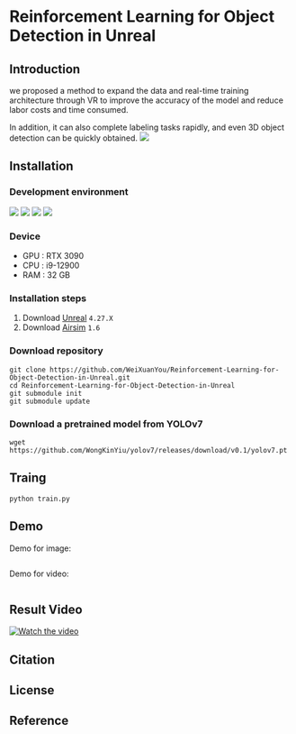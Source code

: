 # Reinforcement Learning for Object Detection in Unreal
## Introduction

we proposed a method to expand the data and real-time training architecture through VR to improve the accuracy of the model and reduce labor costs and time consumed.

In addition, it can also complete labeling tasks rapidly, and even 3D object detection can be quickly obtained.
![](https://i.imgur.com/Jz7AbXF.jpg)

## Installation
### Development environment
 ![](https://img.shields.io/badge/windows-11-orange) 
 ![](https://img.shields.io/badge/Python-3.10-green)
 ![](https://img.shields.io/badge/airsim-1.6-yellow)
 ![](https://img.shields.io/badge/unreal-4.27.x-purple)
### Device
- GPU : RTX 3090
- CPU : i9-12900
- RAM : 32 GB

### Installation steps
1. Download [Unreal](https://www.unrealengine.com/en-US/download) ```4.27.X```
2. Download [Airsim](https://github.com/Microsoft/AirSim) ```1.6```
### Download repository
 ```
git clone https://github.com/WeiXuanYou/Reinforcement-Learning-for-Object-Detection-in-Unreal.git
cd Reinforcement-Learning-for-Object-Detection-in-Unreal
git submodule init
git submodule update
```
###  Download a pretrained model from YOLOv7
```
wget https://github.com/WongKinYiu/yolov7/releases/download/v0.1/yolov7.pt
```

## Traing
```
python train.py
```

## Demo
Demo for image:
```

```
Demo for video:
```

```
## Result Video
[![Watch the video](https://img.youtube.com/vi/E8Nj7RwXf0s/sddefault.jpg)](https://youtu.be/E8Nj7RwXf0s)

## Citation
## License
## Reference

